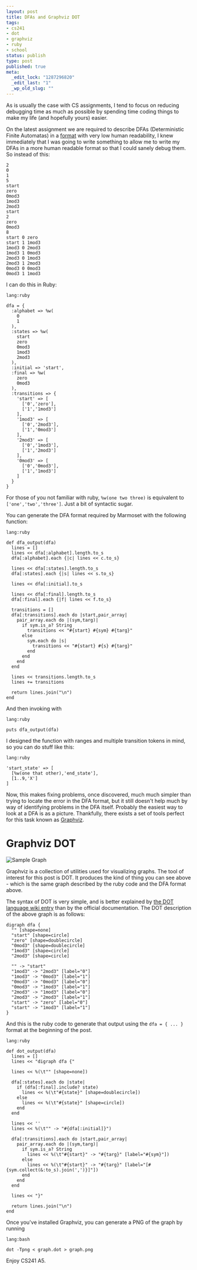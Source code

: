 ```yaml
--- 
layout: post
title: DFAs and Graphviz DOT
tags: 
- cs241
- dot
- graphviz
- ruby
- school
status: publish
type: post
published: true
meta: 
  _edit_lock: "1287296820"
  _edit_last: "1"
  _wp_old_slug: ""
---
```

As is usually the case with CS assignments, I tend to focus on reducing debugging time as much as possible by spending time coding things to make my life (and hopefully yours) easier.

On the latest assignment we are required to describe DFAs (Deterministic Finite Automatas) in a [format][] with very low human readability, I knew immediately that I was going to write something to allow me to write my DFAs in a more human readable format so that I could sanely debug them. So instead of this:

    2
    0
    1
    5
    start
    zero
    0mod3
    1mod3
    2mod3
    start
    2
    zero
    0mod3
    8
    start 0 zero
    start 1 1mod3
    1mod3 0 2mod3
    1mod3 1 0mod3
    2mod3 0 1mod3
    2mod3 1 2mod3
    0mod3 0 0mod3
    0mod3 1 1mod3

I can do this in Ruby:

    lang:ruby

    dfa = {
      :alphabet => %w(
        0
        1
      ),
      :states => %w(
        start
        zero
        0mod3
        1mod3
        2mod3
      ),
      :initial => 'start',
      :final => %w(
        zero
        0mod3
      ),
      :transitions => {
        'start' => [
          ['0','zero'],
          ['1','1mod3']
        ],
        '1mod3' => [
          ['0','2mod3'],
          ['1','0mod3']
        ],
        '2mod3' => [
          ['0','1mod3'],
          ['1','2mod3']
        ],
        '0mod3' => [
          ['0','0mod3'],
          ['1','1mod3']
        ]
      }
    }

For those of you not familiar with ruby, `%w(one two three)` is equivalent to `['one','two','three']`. Just a bit of syntactic sugar.

You can generate the DFA format required by Marmoset with the following function:

    lang:ruby

    def dfa_output(dfa)
      lines = []
      lines << dfa[:alphabet].length.to_s
      dfa[:alphabet].each {|c| lines << c.to_s}

      lines << dfa[:states].length.to_s
      dfa[:states].each {|s| lines << s.to_s}

      lines << dfa[:initial].to_s

      lines << dfa[:final].length.to_s
      dfa[:final].each {|f| lines << f.to_s}

      transitions = []
      dfa[:transitions].each do |start,pair_array|
        pair_array.each do |(sym,targ)| 
          if sym.is_a? String 
            transitions << "#{start} #{sym} #{targ}"
          else
            sym.each do |s|
              transitions << "#{start} #{s} #{targ}"
            end
          end
        end
      end

      lines << transitions.length.to_s
      lines += transitions

      return lines.join("\n")
    end

And then invoking with

    lang:ruby

    puts dfa_output(dfa)

I designed the function with ranges and multiple transition tokens in mind, so you can do stuff like this:

    lang:ruby

    'start_state' => [
      [%w(one that other),'end_state'],
      [1..9,'X']
    ]

Now, this makes fixing problems, once discovered, much much simpler than trying to locate the error in the DFA format, but it still doesn't help much by way of identifying problems in the DFA itself. Probably the easiest way to look at a DFA is as a picture. Thankfully, there exists a set of tools perfect for this task known as [Graphviz][].

Graphviz DOT
========
![Sample Graph](http://imgur.com/FBFpb.png)

Graphviz is a collection of utilities used for visualizing graphs. The tool of interest for this post is DOT.
It produces the kind of thing you can see above - which is the same graph described by the ruby code and the DFA format above.

The syntax of DOT is very simple, and is better explained by [the DOT language wiki entry][dotwiki] than by the official documentation.
The DOT description of the above graph is as follows:

    digraph dfa {
      "" [shape=none]
      "start" [shape=circle]
      "zero" [shape=doublecircle]
      "0mod3" [shape=doublecircle]
      "1mod3" [shape=circle]
      "2mod3" [shape=circle]

      "" -> "start"
      "1mod3" -> "2mod3" [label="0"]
      "1mod3" -> "0mod3" [label="1"]
      "0mod3" -> "0mod3" [label="0"]
      "0mod3" -> "1mod3" [label="1"]
      "2mod3" -> "1mod3" [label="0"]
      "2mod3" -> "2mod3" [label="1"]
      "start" -> "zero" [label="0"]
      "start" -> "1mod3" [label="1"]
    }

And this is the ruby code to generate that output using the `dfa = { ... }` format at the beginning of the post.

    lang:ruby

    def dot_output(dfa)
      lines = []
      lines << "digraph dfa {"

      lines << %(\t"" [shape=none])

      dfa[:states].each do |state|
        if (dfa[:final].include? state)
          lines << %(\t"#{state}" [shape=doublecircle])
        else
          lines << %(\t"#{state}" [shape=circle])
        end
      end

      lines << ''
      lines << %(\t"" -> "#{dfa[:initial]}")

      dfa[:transitions].each do |start,pair_array|
        pair_array.each do |(sym,targ)| 
          if sym.is_a? String
            lines << %(\t"#{start}" -> "#{targ}" [label="#{sym}"])
          else
            lines << %(\t"#{start}" -> "#{targ}" [label="[#{sym.collect(&:to_s).join(',')}]"])
          end
        end
      end

      lines << "}"

      return lines.join("\n")
    end

Once you've installed Graphviz, you can generate a PNG of the graph by running 

    lang:bash

    dot -Tpng < graph.dot > graph.png

Enjoy CS241 A5.

[dotwiki]: http://en.wikipedia.org/wiki/DOT_language
[Graphviz]: http://www.graphviz.org/
[format]: http://www.student.cs.uwaterloo.ca/~cs241/dfa/DFAfileformat.html
